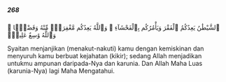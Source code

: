 ##### 268

<span class="ayah">ٱلشَّيْطَٰنُ يَعِدُكُمُ ٱلْفَقْرَ وَيَأْمُرُكُم بِٱلْفَحْشَآءِ ۖ وَٱللَّهُ يَعِدُكُم مَّغْفِرَةًۭ مِّنْهُ وَفَضْلًۭا ۗ وَٱللَّهُ وَٰسِعٌ عَلِيمٌۭ</span>

<span class="ayah_translation">Syaitan menjanjikan (menakut-nakuti) kamu dengan kemiskinan dan menyuruh kamu berbuat kejahatan (kikir); sedang Allah menjadikan untukmu ampunan daripada-Nya dan karunia. Dan Allah Maha Luas (karunia-Nya) lagi Maha Mengatahui.</span>
